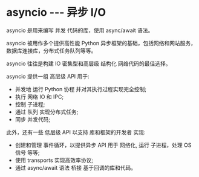 # asyncio --- 异步 I/O
asyncio 是用来编写 并发 代码的库，使用 async/await 语法。

asyncio 被用作多个提供高性能 Python 异步框架的基础，包括网络和网站服务，数据库连接库，分布式任务队列等等。

asyncio 往往是构建 IO 密集型和高层级 结构化 网络代码的最佳选择。

asyncio 提供一组 高层级 API 用于:
+ 并发地 运行 Python 协程 并对其执行过程实现完全控制;
+ 执行 网络 IO 和 IPC;
+ 控制 子进程;
+ 通过 队列 实现分布式任务;
+ 同步 并发代码;

此外，还有一些 低层级 API 以支持 库和框架的开发者 实现:
+ 创建和管理 事件循环，以提供异步 API 用于 网络化, 运行 子进程，处理 OS 信号 等等;
+ 使用 transports 实现高效率协议;
+ 通过 async/await 语法 桥接 基于回调的库和代码。